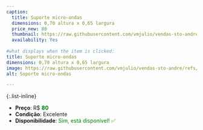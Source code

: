 ```yaml
---
caption:
  title: Suporte micro-ondas
  dimensions: 0,70 altura x 0,65 largura
  price_new: 80
  thumbnail: https://raw.githubusercontent.com/vmjulio/vendas-sto-andre/refs/heads/main/assets/img/portfolio/microondas.jpeg
  availability: Yes
  
#what displays when the item is clicked:
title: Suporte micro-ondas
dimensions: 0,70 altura x 0,65 largura
image: https://raw.githubusercontent.com/vmjulio/vendas-sto-andre/refs/heads/main/assets/img/portfolio/microondas.jpeg
alt: Suporte micro-ondas

---
```

{:.list-inline} 
- **Preço**: R$ <span style="color:green">**80**</span>
- **Condição**: Excelente
- **Disponibilidade**: <span style='color:green'>Sim, está disponível! ✅</span>
